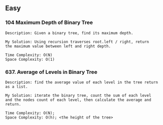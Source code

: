 ## Easy 
### 104 Maximum Depth of Binary Tree
	Description: Given a binary tree, find its maximum depth.

	My Solution: Using recursion traverses root.left / right, return 
	the maximum value between left and right depth.

	Time Complexity: O(N)
	Space Complexity: O(1)

### 637. Average of Levels in Binary Tree
	Description: find the average value of each level in the tree return as a list.

	My Solution: iterate the binary tree, count the sum of each level 
	and the nodes count of each level, then calculate the average and return.

	Time Complexity: O(N);
	Space Complexity: O(h); <the height of the tree>